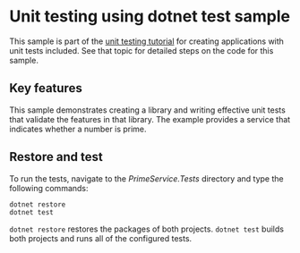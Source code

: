 # Unit testing using dotnet test sample

This sample is part of the [unit testing tutorial](https://docs.microsoft.com/dotnet/articles/core/testing/unit-testing-with-dotnet-test?WT.mc_id=java-0000-ropreddy) for creating applications with unit tests included. See that topic for detailed steps on the code for this sample.

## Key features

This sample demonstrates creating a library and writing effective unit tests that validate the features in that library. The example provides a service that indicates whether a number is prime.

## Restore and test

To run the tests, navigate to the *PrimeService.Tests* directory and type the following commands:

```
dotnet restore
dotnet test
```

`dotnet restore` restores the packages of both projects.
`dotnet test` builds both projects and runs all of the configured tests.
